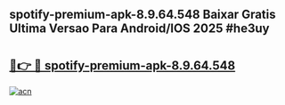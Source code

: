 ## spotify-premium-apk-8.9.64.548 Baixar Gratis Ultima Versao Para Android/IOS 2025 #he3uy

# <h2><a href="https://ainizakaria.my?title=spotify-premium-apk-8.9.64.548&ref=20M">🔗👉 🔴 spotify-premium-apk-8.9.64.548</a></h2>

[![acn](https://github.com/user-attachments/assets/0f9c940e-d8b0-45ae-aac7-cd30a18b3e1c)](https://ainizakaria.my?title=spotify-premium-apk-8.9.64.548&ref=20M)

